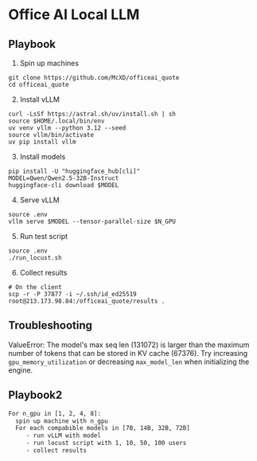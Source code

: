 # Office AI Local LLM

## Playbook

1. Spin up machines

```
git clone https://github.com/McXD/officeai_quote
cd officeai_quote
```

2. Install vLLM

```
curl -LsSf https://astral.sh/uv/install.sh | sh
source $HOME/.local/bin/env
uv venv vllm --python 3.12 --seed
source vllm/bin/activate
uv pip install vllm
```

3. Install models

```
pip install -U "huggingface_hub[cli]"
MODEL=Qwen/Qwen2.5-32B-Instruct
huggingface-cli download $MODEL
```

4. Serve vLLM

```
source .env
vllm serve $MODEL --tensor-parallel-size $N_GPU
```

5. Run test script

```
source .env
./run_locust.sh
```

6. Collect results

```
# On the client
scp -r -P 37877 -i ~/.ssh/id_ed25519  root@213.173.98.84:/officeai_quote/results .
```

## Troubleshooting

ValueError: The model's max seq len (131072) is larger than the maximum number of tokens that can be stored in KV cache (67376). Try increasing `gpu_memory_utilization` or decreasing `max_model_len` when initializing the engine.


## Playbook2

```txt
For n_gpu in [1, 2, 4, 8]:
  spin up machine with n_gpu
  For each compabible models in [7B, 14B, 32B, 72B]
     - run vLLM with model
     - run locust script with 1, 10, 50, 100 users
     - collect results
```